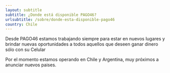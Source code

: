 ```yaml
---
layout: subtitle
subtitle: ¿Donde está disponible PAGO46?
urlsubtitle: /sobre/donde-esta-disponible-pago46
country: Chile
---
```

Desde PAGO46 estamos trabajando siempre para estar en nuevos lugares y brindar nuevas oportunidades a todos aquellos que deseen ganar dinero sólo con su Celular

Por el momento estamos operando en Chile y Argentina, muy próximos a anunciar nuevos paises.